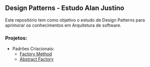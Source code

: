 ## Design Patterns - Estudo Alan Justino
Este repositório tem como objetivo o estudo de Design Patterns para aprimorar os conhecimentos em Arquitetura de software.

### Projetos:

- Padrões Criacionais:
  - [Factory Method](src/Creational/FactoryMethod)
  - [Abstract Factory](src/Creational/AbstractFactory)